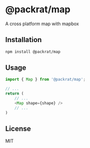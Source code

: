 # @packrat/map

A cross platform map with mapbox

## Installation

```sh
npm install @packrat/map
```

## Usage


```js
import { Map } from '@packrat/map';

// ...
return (
    // ...
    <Map shape={shape} />
    // ...
)
```


## License

MIT
